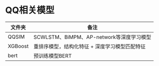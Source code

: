 # QQ相关模型

| 文件夹  | 备注                                          |
| ------- | --------------------------------------------- |
| QQSIM   | SCWLSTM、BiMPM、AP-network等深度学习模型      |
| XGBoost | 重排序模型，结构化特征 + 深度学习模型匹配特征 |
| bert    | 预训练模型BERT                                |


